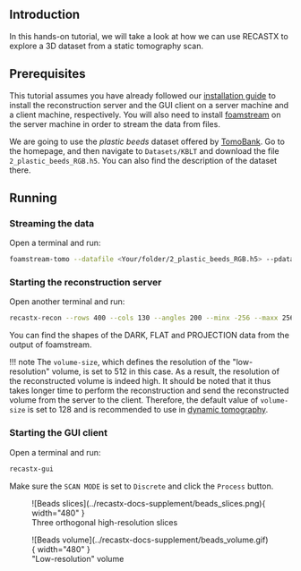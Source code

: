 ## Introduction

In this hands-on tutorial, we will take a look at how we can use RECASTX to explore
a 3D dataset from a static tomography scan.

## Prerequisites

This tutorial assumes you have already followed our [installation guide](../installation.md) 
to install the reconstruction server and the GUI client on a server machine and a client 
machine, respectively. You will also need to install 
[foamstream](https://github.com/zhujun98/foamstream.git) on the server machine in order 
to stream the data from files.

We are going to use the *plastic beeds* dataset offered by 
[TomoBank](https://tomobank.readthedocs.io/en/latest/#). Go to the homepage, and then navigate 
to `Datasets/KBLT` and download the file `2_plastic_beeds_RGB.h5`. 
You can also find the description of the dataset there.

## Running

### Streaming the data

Open a terminal and run:
```bash
foamstream-tomo --datafile <Your/folder/2_plastic_beeds_RGB.h5> --pdata tomo --pflat flat
```

### Starting the reconstruction server

Open another terminal and run:
```bash
recastx-recon --rows 400 --cols 130 --angles 200 --minx -256 --maxx 256 --miny -256 --maxy 256 --volume-size 512
```

You can find the shapes of the DARK, FLAT and PROJECTION data from the output of foamstream.

!!! note
    The `volume-size`, which defines the resolution of the "low-resolution" 
    volume, is set to 512 in this case. As a result, the resolution of the 
    reconstructed volume is indeed high. It should be noted that it thus takes
    longer time to perform the reconstruction and send the reconstructed volume
    from the server to the client. Therefore, the default value of `volume-size`
    is set to 128 and is recommended to use in [dynamic tomography](./foam.md).

### Starting the GUI client

Open a terminal and run:
```bash
recastx-gui
```

Make sure the `SCAN MODE` is set to `Discrete` and click the `Process` button.

<figure markdown>
  ![Beads slices](../recastx-docs-supplement/beads_slices.png){ width="480" }
  <figcaption>Three orthogonal high-resolution slices</figcaption>
</figure>

<figure markdown>
  ![Beads volume](../recastx-docs-supplement/beads_volume.gif){ width="480" }
  <figcaption>"Low-resolution" volume</figcaption>
</figure>